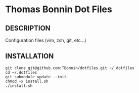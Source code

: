# Thomas Bonnin Dot Files

## DESCRIPTION

Configuration files (vim, zsh, git, etc...)

## INSTALLATION

```
git clone git@github.com:TBonnin/dotfiles.git ~/.dotfiles
cd ~/.dotfiles
git submodule update --init
chmod +x install.sh
./install.sh
```
